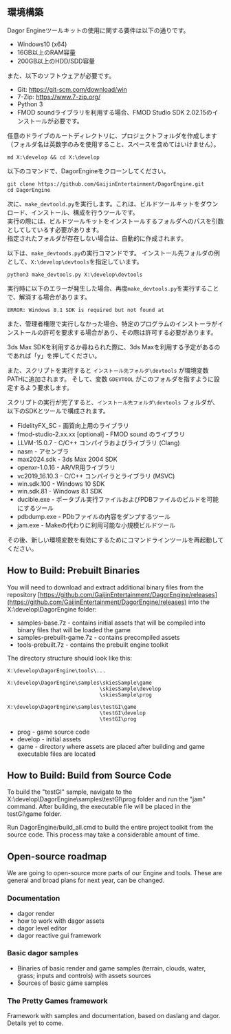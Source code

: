 ## 環境構築
Dagor Engineツールキットの使用に関する要件は以下の通りです。
- Windows10 (x64)
- 16GB以上のRAM容量
- 200GB以上のHDD/SDD容量

また、以下のソフトウェアが必要です。

* Git: https://git-scm.com/download/win
* 7-Zip: https://www.7-zip.org/
* Python 3
* FMOD soundライブラリを利用する場合、FMOD Studio SDK 2.02.15のインストールが必要です。

任意のドライブのルートディレクトリに、プロジェクトフォルダを作成します（フォルダ名は英数字のみを使用すること、スペースを含めてはいけません）。

```
md X:\develop && cd X:\develop
```

以下のコマンドで、DagorEngineをクローンしてください。
```
git clone https://github.com/GaijinEntertainment/DagorEngine.git
cd DagorEngine
```

次に、`make_devtoold.py`を実行します。これは、ビルドツールキットをダウンロード、インストール、構成を行うツールです。<br>
実行の際には、ビルドツールキットをインストールするフォルダへのパスを引数としてしているす必要があります。<br>
指定されたフォルダが存在しない場合は、自動的に作成されます。

以下は、`make_devtoods.py`の実行コマンドです。
インストール先フォルダの例として、`X:\develop\devtools`を指定しています。

```
python3 make_devtools.py X:\develop\devtools
```

実行時に以下のエラーが発生した場合、再度`make_devtools.py`を実行することで、解消する場合があります。

```
ERROR: Windows 8.1 SDK is required but not found at
```

また、管理者権限で実行しなかった場合、特定のプログラムのインストーラがインストールの許可を要求する場合があり、その際は許可する必要があります。

3ds Max SDKを利用するか尋ねられた際に、3ds Maxを利用する予定があるのであれば「y」を押してください。

また、スクリプトを実行すると `インストール先フォルダ\devtools` が環境変数PATHに追加されます。
そして、変数 `GDEVTOOL` がこのフォルダを指すように設定するよう要求します。

スクリプトの実行が完了すると、`インストール先フォルダ\devtools` フォルダが、以下のSDKとツールで構成されます。

* FidelityFX_SC - 画質向上用のライブラリ
* fmod-studio-2.xx.xx [optional] - FMOD sound のライブラリ
* LLVM-15.0.7 - C/C++ コンパイラおよびライブラリ (Clang)
* nasm - アセンブラ
* max2024.sdk - 3ds Max 2004 SDK
* openxr-1.0.16 - AR/VR用ライブラリ
* vc2019_16.10.3 - C/C++ コンパイラとライブラリ (MSVC)
* win.sdk.100 - Windows 10 SDK
* win.sdk.81 - Windows 8.1 SDK
* ducible.exe - ポータブル実行ファイルおよびPDBファイルのビルドを可能にするツール
* pdbdump.exe - PDbファイルの内容をダンプするツール
* jam.exe - Makeの代わりに利用可能な小規模ビルドツール

その後、新しい環境変数を有効にするためにコマンドラインツールを再起動してください。

## How to Build: Prebuilt Binaries

You will need to download and extract additional binary files from the repository [https://github.com/GaijinEntertainment/DagorEngine/releases](https://github.com/GaijinEntertainment/DagorEngine/releases) into the X:\develop\DagorEngine folder:

* samples-base.7z - contains initial assets that will be compiled into binary files that will be loaded the game
* samples-prebuilt-game.7z - contains precompiled assets
* tools-prebuilt.7z - contains the prebuilt engine toolkit

The directory structure should look like this:
```
X:\develop\DagorEngine\tools\...

X:\develop\DagorEngine\samples\skiesSample\game
                              \skiesSample\develop
                              \skiesSample\prog

X:\develop\DagorEngine\samples\testGI\game
                              \testGI\develop
                              \testGI\prog
```

* prog - game source code
* develop - initial assets
* game - directory where assets are placed after building and game executable files are located

## How to Build: Build from Source Code

To build the "testGI" sample, navigate to the X:\develop\DagorEngine\samples\testGI\prog folder and run the "jam" command. After building, the executable file will be placed in the testGI\game folder.

Run DagorEngine/build_all.cmd to build the entire project toolkit from the source code. This process may take a considerable amount of time.

## Open-source roadmap

We are going to open-source more parts of our Engine and tools.
These are general and broad plans for next year, can be changed.

### Documentation

* dagor render
* how to work with dagor assets
* dagor level editor
* dagor reactive gui framework

### Basic dagor samples

* Binaries of basic render and game samples (terrain, clouds, water, grass; inputs and controls) with assets sources
* Sources of basic game samples

### The Pretty Games framework

Framework with samples and documentation, based on daslang and dagor.
Details yet to come.
